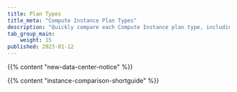 ```yaml
---
title: Plan Types
title_meta: "Compute Instance Plan Types"
description: "Quickly compare each Compute Instance plan type, including Shared CPU and Dedicated CPU plans"
tab_group_main:
    weight: 15
published: 2023-01-12
---
```


{{% content "new-data-center-notice" %}}

{{% content "instance-comparison-shortguide" %}}